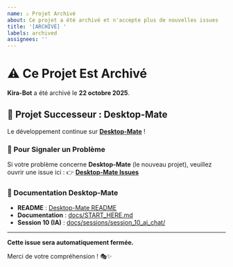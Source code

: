 ```yaml
---
name: ⚠️ Projet Archivé
about: Ce projet a été archivé et n'accepte plus de nouvelles issues
title: '[ARCHIVÉ] '
labels: archived
assignees: ''
---
```


# ⚠️ Ce Projet Est Archivé

**Kira-Bot** a été archivé le **22 octobre 2025**.

## 🚀 Projet Successeur : Desktop-Mate

Le développement continue sur **[Desktop-Mate](https://github.com/Xyon15/desktop-mate)** !

### 📝 Pour Signaler un Problème

Si votre problème concerne **Desktop-Mate** (le nouveau projet), veuillez ouvrir une issue ici :
👉 **[Desktop-Mate Issues](https://github.com/Xyon15/desktop-mate/issues)**

### 📖 Documentation Desktop-Mate

- **README** : [Desktop-Mate README](https://github.com/Xyon15/desktop-mate/blob/main/README.md)
- **Documentation** : [docs/START_HERE.md](https://github.com/Xyon15/desktop-mate/blob/main/docs/START_HERE.md)
- **Session 10 (IA)** : [docs/sessions/session_10_ai_chat/](https://github.com/Xyon15/desktop-mate/tree/main/docs/sessions/session_10_ai_chat)

---

**Cette issue sera automatiquement fermée.**

Merci de votre compréhension ! 🎭✨
